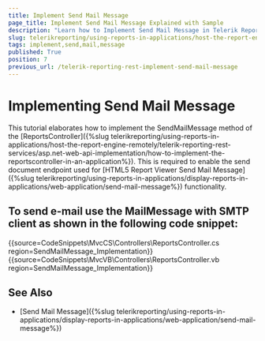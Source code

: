 ```yaml
---
title: Implement Send Mail Message
page_title: Implement Send Mail Message Explained with Sample
description: "Learn how to Implement Send Mail Message in Telerik Reporting Report Viewers that work with REST Service."
slug: telerikreporting/using-reports-in-applications/host-the-report-engine-remotely/telerik-reporting-rest-services/implement-send-mail-message
tags: implement,send,mail,message
published: True
position: 7
previous_url: /telerik-reporting-rest-implement-send-mail-message
---
```


# Implementing Send Mail Message

This tutorial elaborates how to implement the SendMailMessage method of the [ReportsController]({%slug telerikreporting/using-reports-in-applications/host-the-report-engine-remotely/telerik-reporting-rest-services/asp.net-web-api-implementation/how-to-implement-the-reportscontroller-in-an-application%}). This is required to enable the send document endpoint used for [HTML5 Report Viewer Send Mail Message]({%slug telerikreporting/using-reports-in-applications/display-reports-in-applications/web-application/send-mail-message%}) functionality.

## To send e-mail use the MailMessage with SMTP client as shown in the following code snippet:

{{source=CodeSnippets\MvcCS\Controllers\ReportsController.cs region=SendMailMessage_Implementation}}
{{source=CodeSnippets\MvcVB\Controllers\ReportsController.vb region=SendMailMessage_Implementation}}


## See Also

* [Send Mail Message]({%slug telerikreporting/using-reports-in-applications/display-reports-in-applications/web-application/send-mail-message%})
